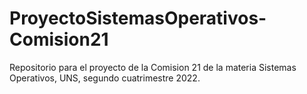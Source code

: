 # ProyectoSistemasOperativos-Comision21
Repositorio para el proyecto de la Comision 21 de la materia Sistemas Operativos, UNS, segundo cuatrimestre 2022.
